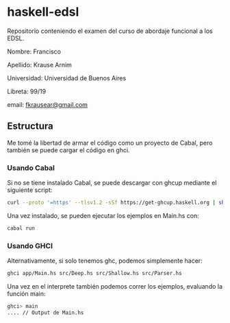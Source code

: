 # haskell-edsl
Repositorio conteniendo el examen del curso de abordaje funcional a los EDSL.

Nombre: Francisco 

Apellido: Krause Arnim

Universidad: Universidad de Buenos Aires

Libreta: 99/19

email: fkrausear@gmail.com

## Estructura

Me tomé la libertad de armar el código como un proyecto de Cabal,
pero también se puede cargar el código en ghci.

### Usando Cabal
Si no se tiene instalado Cabal, se puede descargar con ghcup mediante
el siguiente script:
```sh
curl --proto '=https' --tlsv1.2 -sSf https://get-ghcup.haskell.org | sh
```
Una vez instalado, se pueden ejecutar los ejemplos en Main.hs con:
```sh
cabal run
```

### Usando GHCI
Alternativamente, si solo tenemos ghc, podemos simplemente hacer:
```sh
ghci app/Main.hs src/Deep.hs src/Shallow.hs src/Parser.hs
```
Una vez en el interprete también podemos correr los ejemplos,
evaluando la función main:
```sh
ghci> main
.... // Output de Main.hs
```


